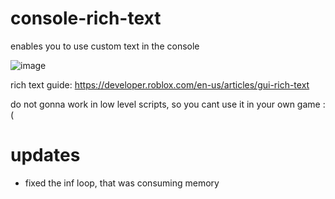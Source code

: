 # console-rich-text
enables you to use custom text in the console

![image](https://user-images.githubusercontent.com/72479668/132525182-3b903e62-59cc-4776-b8b2-407277cc4b6d.png)

rich text guide:
https://developer.roblox.com/en-us/articles/gui-rich-text

do not gonna work in low level scripts, so you cant use it in your own game :(

# updates
* fixed the inf loop, that was consuming memory
